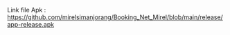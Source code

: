 Link file Apk : https://github.com/mirelsimanjorang/Booking_Net_Mirel/blob/main/release/app-release.apk
